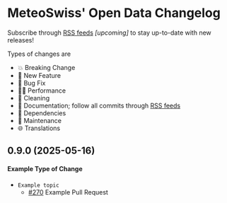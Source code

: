 # MeteoSwiss' Open Data Changelog

Subscribe through [RSS feeds](...) *[upcoming]* to stay up-to-date with new releases!

Types of changes are
- :boom: Breaking Change
- :rocket: New Feature
- :bug: Bug Fix
- :running_woman: Performance
- :high_brightness: Cleaning
- :memo: Documentation; follow all commits through [RSS feeds](https://github.com/MeteoSwiss/opendata/commits.atom)
- :robot: Dependencies
- :wrench: Maintenance
- :globe_with_meridians: Translations


## 0.9.0 (2025-05-16)

#### Example Type of Change

- `Example topic`
  - [#270](https://github.com/MeteoSwiss/opendata/pull/270/) Example Pull Request
